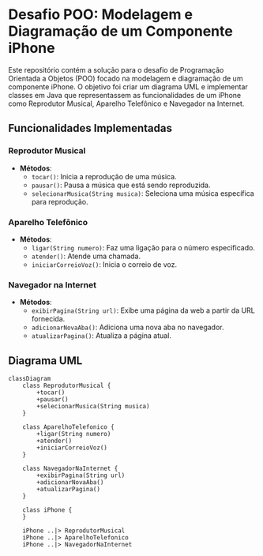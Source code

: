 # Desafio POO: Modelagem e Diagramação de um Componente iPhone

Este repositório contém a solução para o desafio de Programação Orientada a Objetos (POO) focado na modelagem e diagramação de um componente iPhone. O objetivo foi criar um diagrama UML e implementar classes em Java que representassem as funcionalidades de um iPhone como Reprodutor Musical, Aparelho Telefônico e Navegador na Internet.

## Funcionalidades Implementadas

### Reprodutor Musical
- **Métodos**:
  - `tocar()`: Inicia a reprodução de uma música.
  - `pausar()`: Pausa a música que está sendo reproduzida.
  - `selecionarMusica(String musica)`: Seleciona uma música específica para reprodução.

### Aparelho Telefônico
- **Métodos**:
  - `ligar(String numero)`: Faz uma ligação para o número especificado.
  - `atender()`: Atende uma chamada.
  - `iniciarCorreioVoz()`: Inicia o correio de voz.

### Navegador na Internet
- **Métodos**:
  - `exibirPagina(String url)`: Exibe uma página da web a partir da URL fornecida.
  - `adicionarNovaAba()`: Adiciona uma nova aba no navegador.
  - `atualizarPagina()`: Atualiza a página atual.

## Diagrama UML

```mermaid
classDiagram
    class ReprodutorMusical {
        +tocar()
        +pausar()
        +selecionarMusica(String musica)
    }

    class AparelhoTelefonico {
        +ligar(String numero)
        +atender()
        +iniciarCorreioVoz()
    }

    class NavegadorNaInternet {
        +exibirPagina(String url)
        +adicionarNovaAba()
        +atualizarPagina()
    }

    class iPhone {
    }

    iPhone ..|> ReprodutorMusical
    iPhone ..|> AparelhoTelefonico
    iPhone ..|> NavegadorNaInternet
